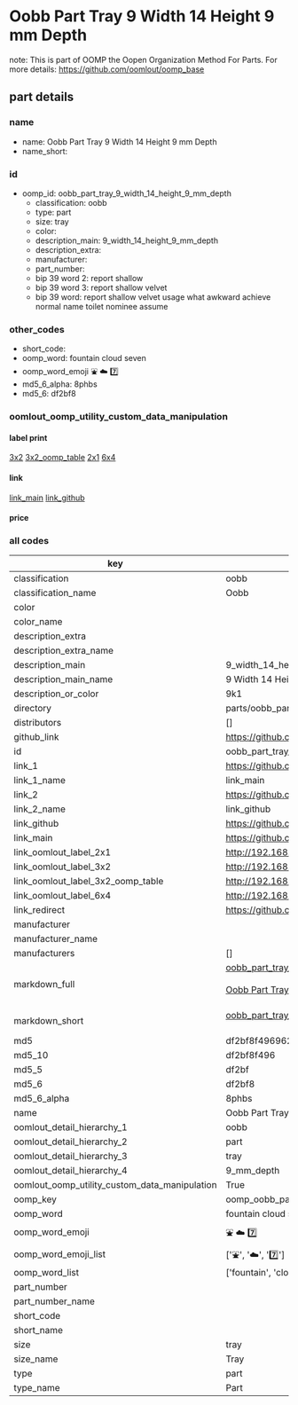 # Oobb Part Tray 9 Width 14 Height 9 mm Depth  

note: This is part of OOMP the Oopen Organization Method For Parts. For more details: https://github.com/oomlout/oomp_base

##  part details
  







### name
* name: Oobb Part Tray 9 Width 14 Height 9 mm Depth
* name_short: 
### id
* oomp_id: oobb_part_tray_9_width_14_height_9_mm_depth
  * classification: oobb
  * type: part
  * size: tray
  * color: 
  * description_main: 9_width_14_height_9_mm_depth
  * description_extra: 
  * manufacturer: 
  * part_number: 
  * bip 39 word 2: report shallow
  * bip 39 word 3: report shallow velvet
  * bip 39 word: report shallow velvet usage what awkward achieve normal name toilet nominee assume

### other_codes
* short_code: 
* oomp_word: fountain cloud seven
* oomp_word_emoji :fountain: :cloud: :seven:
* md5_6_alpha: 8phbs
* md5_6: df2bf8






### oomlout_oomp_utility_custom_data_manipulation
#### label print
[3x2](http://192.168.1.245:1112/?label=oomp%208phbs)
[3x2_oomp_table](http://192.168.1.108:1112/?label=oomp%208phbs)
[2x1](http://192.168.1.242:1112/?label=oomp%208phbs)
[6x4](http://192.168.1.55:1112/?label=oomp%208phbs)    

#### link

[link_main](https://github.com/oomlout/oomlout_oomp_version_1_messy/tree/main/parts/oobb_part_tray_9_width_14_height_9_mm_depth) [link_github](https://github.com/oomlout/oomlout_oomp_version_1_messy/tree/main/parts/oobb_part_tray_9_width_14_height_9_mm_depth)                             

#### price







### all codes 
| key | value |  
| --- | --- |  
| classification | oobb |  
| classification_name | Oobb |  
| color |  |  
| color_name |  |  
| description_extra |  |  
| description_extra_name |  |  
| description_main | 9_width_14_height_9_mm_depth |  
| description_main_name | 9 Width 14 Height 9 mm Depth |  
| description_or_color | 9k1 |  
| directory | parts/oobb_part_tray_9_width_14_height_9_mm_depth |  
| distributors | [] |  
| github_link | https://github.com/oomlout/oomlout_oomp_part_src/tree/main/parts/oobb_part_tray_9_width_14_height_9_mm_depth |  
| id | oobb_part_tray_9_width_14_height_9_mm_depth |  
| link_1 | https://github.com/oomlout/oomlout_oomp_version_1_messy/tree/main/parts/oobb_part_tray_9_width_14_height_9_mm_depth |  
| link_1_name | link_main |  
| link_2 | https://github.com/oomlout/oomlout_oomp_version_1_messy/tree/main/parts/oobb_part_tray_9_width_14_height_9_mm_depth |  
| link_2_name | link_github |  
| link_github | https://github.com/oomlout/oomlout_oomp_version_1_messy/tree/main/parts/oobb_part_tray_9_width_14_height_9_mm_depth |  
| link_main | https://github.com/oomlout/oomlout_oomp_version_1_messy/tree/main/parts/oobb_part_tray_9_width_14_height_9_mm_depth |  
| link_oomlout_label_2x1 | http://192.168.1.242:1112/?label=oomp%208phbs |  
| link_oomlout_label_3x2 | http://192.168.1.245:1112/?label=oomp%208phbs |  
| link_oomlout_label_3x2_oomp_table | http://192.168.1.108:1112/?label=oomp%208phbs |  
| link_oomlout_label_6x4 | http://192.168.1.55:1112/?label=oomp%208phbs |  
| link_redirect | https://github.com/oomlout/oomlout_oomp_version_1_messy/tree/main/parts/oobb_part_tray_9_width_14_height_9_mm_depth |  
| manufacturer |  |  
| manufacturer_name |  |  
| manufacturers | [] |  
| markdown_full | [oobb_part_tray_9_width_14_height_9_mm_depth](none)<br>[](none)<br>[Oobb Part Tray 9 Width 14 Height 9 Mm Depth](none)<br><br> |  
| markdown_short | [oobb_part_tray_9_width_14_height_9_mm_depth](none)<br><br> |  
| md5 | df2bf8f496962038437ceef9e43145b7 |  
| md5_10 | df2bf8f496 |  
| md5_5 | df2bf |  
| md5_6 | df2bf8 |  
| md5_6_alpha | 8phbs |  
| name | Oobb Part Tray 9 Width 14 Height 9 mm Depth |  
| oomlout_detail_hierarchy_1 | oobb |  
| oomlout_detail_hierarchy_2 | part |  
| oomlout_detail_hierarchy_3 | tray |  
| oomlout_detail_hierarchy_4 | 9_mm_depth |  
| oomlout_oomp_utility_custom_data_manipulation | True |  
| oomp_key | oomp_oobb_part_tray_9_width_14_height_9_mm_depth |  
| oomp_word | fountain cloud seven |  
| oomp_word_emoji | :fountain: :cloud: :seven: |  
| oomp_word_emoji_list | [':fountain:', ':cloud:', ':seven:'] |  
| oomp_word_list | ['fountain', 'cloud', 'seven'] |  
| part_number |  |  
| part_number_name |  |  
| short_code |  |  
| short_name |  |  
| size | tray |  
| size_name | Tray |  
| type | part |  
| type_name | Part |  
